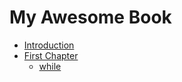 # My Awesome Book

* [Introduction](README.md)
* [First Chapter](chapter1.md)
  * [while](chapter1/while.md)



